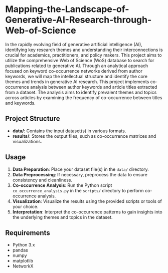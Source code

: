 # Mapping-the-Landscape-of-Generative-AI-Research-through-Web-of-Science


In the rapidly evolving field of generative artificial intelligence (AI), identifying key research themes and understanding their interconnections is crucial for academics, practitioners, and policy makers. This project aims to utilize the comprehensive Web of Science (WoS) database to search for publications related to generative AI. Through an
analytical approach focused on keyword co-occurrence networks derived from author keywords, we will map the intellectual structure and identify the core themes and trends
in generative AI research. This project implements co-occurrence analysis between author keywords and article titles extracted from a dataset. The analysis aims to identify prevalent themes and topics across articles by examining the frequency of co-occurrence between titles and keywords.

## Project Structure

- **data/**: Contains the input dataset(s) in various formats.
- **results/**: Stores the output files, such as co-occurrence matrices and visualizations.

## Usage

1. **Data Preparation**: Place your dataset file(s) in the `data/` directory.
2. **Data Preprocessing**: If necessary, preprocess the data to ensure consistency and cleanliness.
3. **Co-occurrence Analysis**: Run the Python script `co_occurrence_analysis.py` in the `scripts/` directory to perform co-occurrence analysis.
4. **Visualization**: Visualize the results using the provided scripts or tools of your choice.
5. **Interpretation**: Interpret the co-occurrence patterns to gain insights into the underlying themes and topics in the dataset.

## Requirements

- Python 3.x
- pandas
- numpy
- matplotlib
- NetworkX
